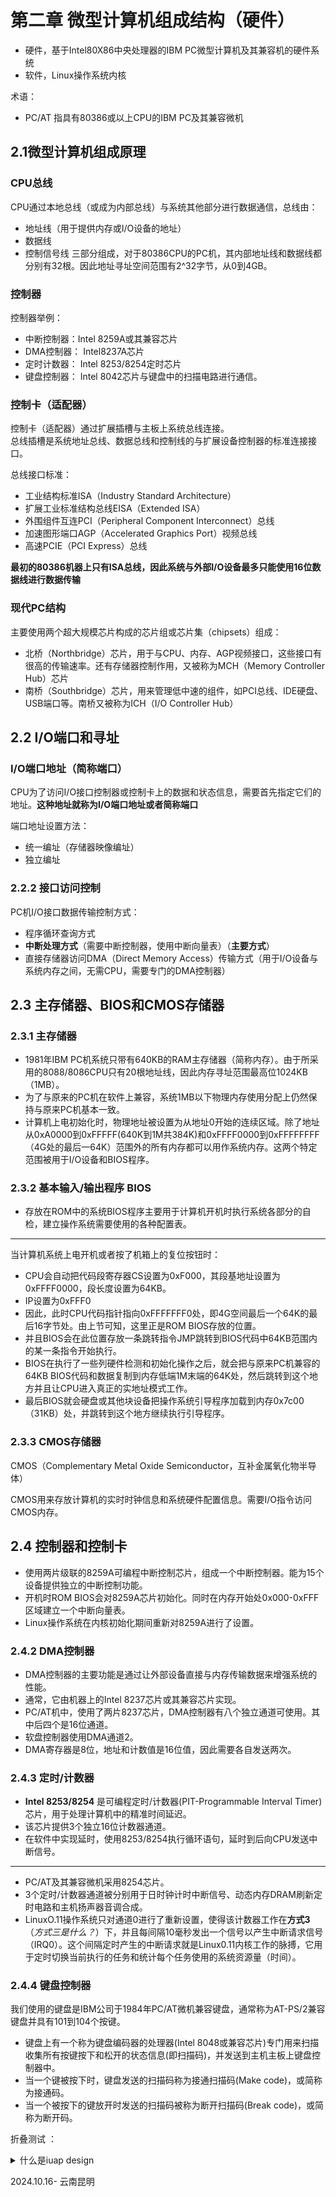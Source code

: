 
# 第二章 微型计算机组成结构（硬件）

- 硬件，基于Intel80X86中央处理器的IBM PC微型计算机及其兼容机的硬件系统
- 软件，Linux操作系统内核  

术语：
- PC/AT 指具有80386或以上CPU的IBM PC及其兼容微机

## 2.1微型计算机组成原理

### CPU总线
CPU通过本地总线（或成为内部总线）与系统其他部分进行数据通信，总线由：
- 地址线（用于提供内存或I/O设备的地址）
- 数据线
- 控制信号线
三部分组成，对于80386CPU的PC机，其内部地址线和数据线都分别有32根。因此地址寻址空间范围有2^32字节，从0到4GB。 

### 控制器
控制器举例：  
- 中断控制器：Intel 8259A或其兼容芯片  
- DMA控制器： Intel8237A芯片  
- 定时计数器： Intel 8253/8254定时芯片  
- 键盘控制器： Intel 8042芯片与键盘中的扫描电路进行通信。

### 控制卡（适配器）
控制卡（适配器）通过扩展插槽与主板上系统总线连接。  
总线插槽是系统地址总线、数据总线和控制线的与扩展设备控制器的标准连接接口。  

总线接口标准：
- 工业结构标准ISA（Industry Standard Architecture）  
- 扩展工业标准结构总线EISA（Extended ISA）  
- 外围组件互连PCI（Peripheral Component Interconnect）总线  
- 加速图形端口AGP（Accelerated Graphics Port）视频总线  
- 高速PCIE（PCI Express）总线  

**最初的80386机器上只有ISA总线，因此系统与外部I/O设备最多只能使用16位数据线进行数据传输**

### 现代PC结构
主要使用两个超大规模芯片构成的芯片组或芯片集（chipsets）组成：
- 北桥（Northbridge）芯片，用于与CPU、内存、AGP视频接口，这些接口有很高的传输速率。还有存储器控制作用，又被称为MCH（Memory Controller Hub）芯片   
- 南桥（Southbridge）芯片，用来管理低中速的组件，如PCI总线、IDE硬盘、USB端口等。南桥又被称为ICH（I/O Controller Hub）

## 2.2 I/O端口和寻址

### I/O端口地址（简称端口）

CPU为了访问I/O接口控制器或控制卡上的数据和状态信息，需要首先指定它们的地址。**这种地址就称为I/O端口地址或者简称端口**

端口地址设置方法：  
- 统一编址（存储器映像编址）  
- 独立编址  

### 2.2.2 接口访问控制

PC机I/O接口数据传输控制方式：  
- 程序循环查询方式  
- **中断处理方式**（需要中断控制器，使用中断向量表）（**主要方式**）  
- 直接存储器访问DMA（Direct Memory Access）传输方式（用于I/O设备与系统内存之间，无需CPU，需要专门的DMA控制器）  

## 2.3 主存储器、BIOS和CMOS存储器

### 2.3.1 主存储器

- 1981年IBM PC机系统只带有640KB的RAM主存储器（简称内存）。由于所采用的8088/8086CPU只有20根地址线，因此内存寻址范围最高位1024KB（1MB）。  
- 为了与原来的PC机在软件上兼容，系统1MB以下物理内存使用分配上仍然保持与原来PC机基本一致。  
- 计算机上电初始化时，物理地址被设置为从地址0开始的连续区域。除了地址从0xA0000到0xFFFFF(640K到1M共384K)和0xFFFF0000到0xFFFFFFFF（4G处的最后一64K）范围外的所有内存都可以用作系统内存。这两个特定范围被用于I/O设备和BIOS程序。    

### 2.3.2 基本输入/输出程序 BIOS

- 存放在ROM中的系统BIOS程序主要用于计算机开机时执行系统各部分的自检，建立操作系统需要使用的各种配置表。  

-----

当计算机系统上电开机或者按了机箱上的复位按钮时：  

- CPU会自动把代码段寄存器CS设置为0xF000，其段基地址设置为0xFFFF0000，段长度设置为64KB。  
- IP设置为0xFFF0  
- 因此，此时CPU代码指针指向0xFFFFFFF0处，即4G空间最后一个64K的最后16字节处。由上节可知，这里正是ROM BIOS存放的位置。  
- 并且BIOS会在此位置存放一条跳转指令JMP跳转到BIOS代码中64KB范围内的某一条指令开始执行。  
- BIOS在执行了一些列硬件检测和初始化操作之后，就会把与原来PC机兼容的64KB BIOS代码和数据复制到内存低端1M末端的64K处，然后跳转到这个地方并且让CPU进入真正的实地址模式工作。  
- 最后BIOS就会硬盘或其他块设备把操作系统引导程序加载到内存0x7c00（31KB）处，并跳转到这个地方继续执行引导程序。

### 2.3.3 CMOS存储器

CMOS（Complementary Metal Oxide Semiconductor，互补金属氧化物半导体）  

CMOS用来存放计算机的实时时钟信息和系统硬件配置信息。需要I/O指令访问CMOS内存。  

## 2.4 控制器和控制卡

- 使用两片级联的8259A可编程中断控制芯片，组成一个中断控制器。能为15个设备提供独立的中断控制功能。  
- 开机时ROM BIOS会对8259A芯片初始化。同时在内存开始处0x000-0xFFF区域建立一个中断向量表。  
- Linux操作系统在内核初始化期间重新对8259A进行了设置。  

### 2.4.2 DMA控制器

- DMA控制器的主要功能是通过让外部设备直接与内存传输数据来增强系统的性能。  
- 通常，它由机器上的Intel 8237芯片或其兼容芯片实现。  
- PC/AT机中，使用了两片8237芯片，DMA控制器有八个独立通道可使用。其中后四个是16位通道。  
- 软盘控制器使用DMA通道2。   
- DMA寄存器是8位，地址和计数值是16位值，因此需要各自发送两次。

### 2.4.3 定时/计数器
- **Intel 8253/8254** 是可编程定时/计数器(PIT-Programmable Interval Timer)芯片，用于处理计算机中的精准时间延迟。  
- 该芯片提供3个独立16位计数器通道。  
- 在软件中实现延时，使用8253/8254执行循环语句，延时到后向CPU发送中断信号。  

---
- PC/AT及其兼容微机采用8254芯片。  
- 3个定时/计数器通道被分别用于日时钟计时中断信号、动态内存DRAM刷新定时电路和主机扬声器音调合成。  
- LinuxO.11操作系统只对通道0进行了重新设置，使得该计数器工作在**方式3**（*方式三是什么？*）下，并且每间隔10毫秒发出一个信号以产生中断请求信号（IRQ0）。这个间隔定时产生的中断请求就是Linux0.11内核工作的脉搏，它用于定时切换当前执行的任务和统计每个任务使用的系统资源量（时间）。  

### 2.4.4 键盘控制器

我们使用的键盘是IBM公司于1984年PC/AT微机兼容键盘，通常称为AT-PS/2兼容键盘并具有101到104个按键。  
- 键盘上有一个称为键盘编码器的处理器(Intel 8048或兼容芯片)专门用来扫描收集所有按键按下和松开的状态信息(即扫描码)，并发送到主机主板上键盘控制器中。  
- 当一个键被按下时，键盘发送的扫描码称为接通扫描码(Make code)，或简称为接通码。  
- 当一个被按下的键放开时发送的扫描码被称为断开扫描码(Break code)，或简称为断开码。

折叠测试 ：

<details>
  <summary>什么是iuap design</summary>
  iuap design 是用友网络FED团队开发的企业级应用前端集成解决方案。
</details>










2024.10.16-   云南昆明